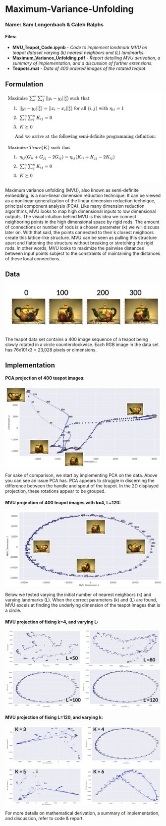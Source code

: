 # Maximum-Variance-Unfolding
### Name: Sam Longenbach & Caleb Ralphs

#### Files:
- **MVU_Teapot_Code.ipynb** - *Code to implement landmark MVU on teapot dataset varying (k) nearest neighbors and (L) landmarks.*
- **Maximum_Variance_Unfolding.pdf** - *Report detailing MVU derivation, a summary of implementation, and a discussion of further extensions.*
- **Teapots.mat** - *Data of 400 ordered images of the rotated teapot.*



## Formulation
![MVU](readme_imgs/Formulation.png)

Maximum variance unfolding (MVU), also known as semi-definite embedding, is a non-linear dimension reduction technique.  It can be viewed as a nonlinear generalization of the linear dimension reduction technique, principal component analysis (PCA). Like many dimension reduction algorithms, MVU looks to map high dimensional inputs to low dimensional outputs. The visual intuition behind MVU is this idea we connect neighboring points in the high dimensional space by rigid rods.  The amount of connections or number of rods is a chosen parameter (k)  we will discuss later on.   With that said,  the points connected to their k closest neighbors create this lattice-like structure.  MVU can be seen as pulling this structure apart and flattening the structure without breaking or stretching the rigid rods. In other words, MVU looks to maximize the pairwise distances between input points subject to the constraints of maintaining the distances of these local connections.    

## Data
![MVU_Data](readme_imgs/TeaPot_key.png)

The teapot data set contains a 400 image sequence of a teapot being slowly rotated in a circle counterclockwise.  Each RGB image in the data set has 76x101x3 = 23,028 pixels or dimensions. 

## Implementation

#### PCA projection of 400 teapot images:
![PCA](readme_imgs/PCA_TeaPot.png)

For sake of comparison, we start by implementing PCA on the data.  Above you can see an issue PCA has.  PCA appears to struggle in discerning the difference between the handle and spout of the teapot.  In the 2D displayed projection, these rotations appear to be grouped.

#### MVU projection of 400 teapot images with k=4, L=120:
![MVU_check](readme_imgs/MVU_TeaPot.png)

Below we tested varying the initial number of nearest neighbors (k) and varying landmarks (L). When the correct parameters (k) and (L) are found,  MVU  excels at finding the underlying dimension of the teapot images that is a circle. 

####  MVU projection of fixing k=4, and varying L:
![MVU_check](readme_imgs/Vary_L.png)

####  MVU projection of fixing L=120, and varying k:
![MVU_check](readme_imgs/Vary_k.png)

For more details on mathematical derivation, a summary of implementation, and discussion, refer to code & report.
